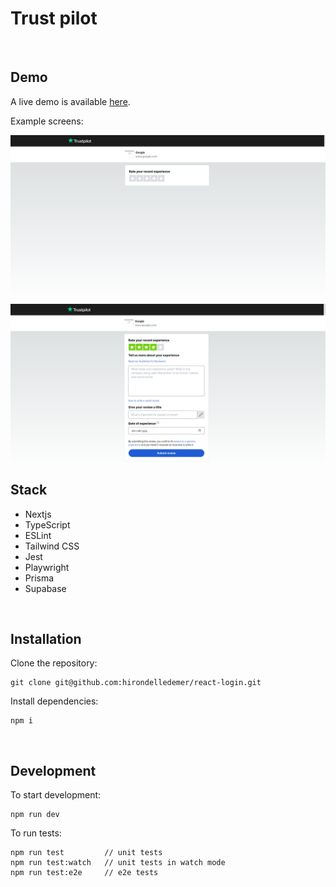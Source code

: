 # Trust pilot

<br>

## Demo

A live demo is available [here](https://trust-pilot-bay.vercel.app/).

Example screens:

![Example 1](public/screen1.png)

![Example 2](public/screen2.png)

## Stack

- Nextjs
- TypeScript
- ESLint
- Tailwind CSS
- Jest
- Playwright
- Prisma
- Supabase

<br />

## Installation

Clone the repository:

```
git clone git@github.com:hirondelledemer/react-login.git
```

Install dependencies:

```
npm i
```

<br />

## Development

To start development:

```
npm run dev
```

To run tests:

```
npm run test         // unit tests
npm run test:watch   // unit tests in watch mode
npm run test:e2e     // e2e tests
```

<br />
